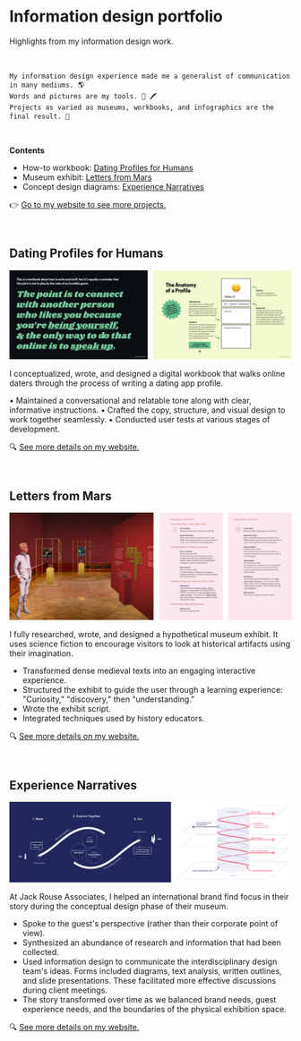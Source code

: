 # Information design portfolio
Highlights from my information design work.

<br />

```
My information design experience made me a generalist of communication in many mediums. 🌎
Words and pictures are my tools. 🎨 🖍 
Projects as varied as museums, workbooks, and infographics are the final result. 🙌  
```

<br />

**Contents**

* How-to workbook: [Dating Profiles for Humans](#dating-profiles-for-humans)
* Museum exhibit: [Letters from Mars](#letters-from-mars)
* Concept design diagrams: [Experience Narratives](#experience-narratives)

👉 [Go to my website to see more projects.](https://alexlogsdon.com/)

<br />

## Dating Profiles for Humans

![Image of workbook design](/images/DatingProfilesForHumans.png)

I conceptualized, wrote, and designed a digital workbook that walks online daters
through the process of writing a dating app profile.

• Maintained a conversational and relatable tone along with clear, informative instructions.
• Crafted the copy, structure, and visual design to work together seamlessly.
• Conducted user tests at various stages of development.

🔍 [See more details on my website.](https://alexlogsdon.com/Dating-Profiles-for-Humans/)

<br />

## Letters from Mars

![Image of museum exhibit design](/images/LettersFromMars.png)

I fully researched, wrote, and designed a hypothetical museum exhibit. It uses science fiction to encourage visitors to look at historical artifacts using their imagination.

* Transformed dense medieval texts into an engaging interactive experience.
* Structured the exhibit to guide the user through a learning experience: "Curiosity," "discovery," then "understanding."
* Wrote the exhibit script. 
* Integrated techniques used by history educators.

🔍 [See more details on my website.](https://alexlogsdon.com/Letters-from-Mars)

<br />

## Experience Narratives

![Image of diagram designs](/images/ExperienceNarratives.png)

At Jack Rouse Associates, I helped an international brand find focus in their story during the conceptual design phase of their museum. 

* Spoke to the guest's perspective (rather than their corporate point of view). 
* Synthesized an abundance of research and information that had been collected.
* Used information design to communicate the interdisciplinary design team's ideas. Forms included diagrams, text analysis, written outlines, and slide presentations. These facilitated more effective discussions during client meetings.
* The story transformed over time as we balanced brand needs, guest experience needs, and the boundaries of the physical exhibition space.

🔍 [See more details on my website.](https://alexlogsdon.com/Experience-Narratives)
